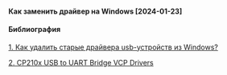 #### Как заменить драйвер на Windows [2024-01-23]







#### Библиография

[1. Как удалить старые драйвера usb-устройств из Windows?](https://zavod-mc.ru/tehnika/kak-udalit-starye-drayvera-usb-ustroystv-windows)

[2. CP210x USB to UART Bridge VCP Drivers](https://www.silabs.com/developers/usb-to-uart-bridge-vcp-drivers?tab=downloads)
